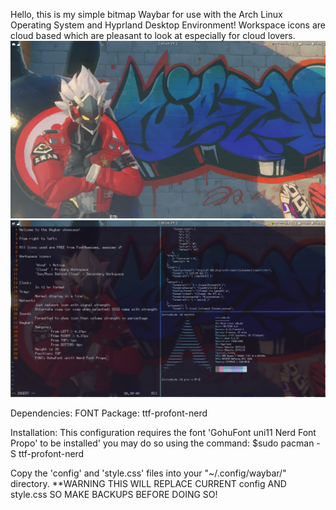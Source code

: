 Hello, this is my simple bitmap Waybar for use with the Arch Linux Operating System and Hyprland Desktop Environment!
Workspace icons are cloud based which are pleasant to look at especially for cloud lovers. 
![Showcasephoto!](ShowcasePhoto1.png)
![Showcasephoto!](ShowcasePhoto2WithInfo.png)

Dependencies:
  FONT Package: ttf-profont-nerd 

Installation:
This configuration requires the font 'GohuFont uni11 Nerd Font Propo' to be installed' you may do so using the command:
  $sudo pacman -S ttf-profont-nerd

Copy the 'config' and 'style.css' files into your "~/.config/waybar/" directory.
**WARNING THIS WILL REPLACE CURRENT config AND style.css SO MAKE BACKUPS BEFORE DOING SO!
